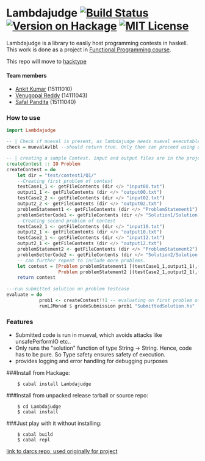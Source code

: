 # Lambdajudge [![Build Status](https://travis-ci.org/venugangireddy/Lambdajudge.svg?branch=master)](https://travis-ci.org/venugangireddy/Lambdajudge)  [![Version on Hackage](https://img.shields.io/hackage/v/Lambdajudge.svg)](http://hackage.haskell.org/package/Lambdajudge) [![MIT License](http://img.shields.io/badge/license-MIT-brightgreen.svg)](https://tldrlegal.com/license/mit-license) 

Lambdajudge is a library to easily host programming contests in haskell. This work is done as a project in [Functional Programming course](http://cse.iitk.ac.in/users/ppk/teaching/Functional-Programming/index.html).

This repo will move to [hacktype](http://github.com/hacktype)

#### Team members
- [Ankit Kumar](https://github.com/ankitku) (15111010)
- [Venugopal Reddy](https://github.com/venugangireddy) (14111043)
- [Safal Pandita](https://github.com/imhobo) (15111040)

### How to use
```haskell
import Lambdajudge

-- | Check if mueval is present, as lambdajudge needs mueval executable to run
check = muevalAvlbl --should return true. Only then can proceed using other functions.

-- | creating a sample Contest. input and output files are in the project directory
createContest :: IO Problem
createContest = do
    let dir = "test/contest1/Q1/"
    --Creating first problem of contest
    testCase1_1 <- getFileContents (dir </> "input00.txt")
    output1_1 <- getFileContents (dir </> "output00.txt")
    testCase2_2 <- getFileContents (dir </> "input02.txt")
    output2_2 <- getFileContents (dir </> "output02.txt")
    problemStatement1 <- getFileContents (dir </> "ProblemStatement1")
    problemSetterCode1 <- getFileContents (dir </> "Solution1/Solution.hs")
    --Creating second problem of contest
    testCase2_1 <- getFileContents (dir </> "input10.txt")
    output2_1 <- getFileContents (dir </> "output10.txt")
    testCase2_1 <- getFileContents (dir </> "input12.txt")
    output2_1 <- getFileContents (dir </> "output12.txt")
    problemStatement2 <- getFileContents (dir </> "ProblemStatement2")
    problemSetterCode2 <- getFileContents (dir </> "Solution2/Solution.hs")
    -- can further repeat to include more problems.
    let contest = [Problem problemStatement1 [(testCase1_1,output1_1),(testCase1_2,output1_2)] problemSetterCode1 5, 
                   Problem problemStatement2 [(testCase2_1,output2_1),(testCase2_2,output2_2)] problemSetterCode2 3]
    return contest
    
---run submitted solution on problem testcase
evaluate = do
            prob1 <- createContest!!1 -- evaluating on first problem of the contest
            runLJMonad $ gradeSubmission prob1 "SubmittedSolution.hs"
```

### Features
- Submitted code is run in mueval, which avoids attacks like unsafePerformIO etc..
- Only runs the "solution" function of type  String -> String. Hence, code has to be pure. So Type safety ensures     safety of execution.
- provides logging and error handling for debugging purposes

###Install from Hackage:
```shell
    $ cabal install Lambdajudge
```
###Install from unpacked release tarball or source repo:
```shell
    $ cd Lambdajudge
    $ cabal install
```
###Just play with it without installing:
```shell
    $ cabal build
    $ cabal repl
```

[link to darcs repo, used originally for project](http://hub.darcs.net/ankitku/Lambdajudge)
